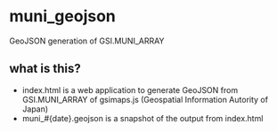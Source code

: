 # muni_geojson
GeoJSON generation of GSI.MUNI_ARRAY

## what is this?
- index.html is a web application to generate GeoJSON from GSI.MUNI_ARRAY of gsimaps.js (Geospatial Information Autority of Japan)
- muni_#{date}.geojson is a snapshot of the output from index.html
